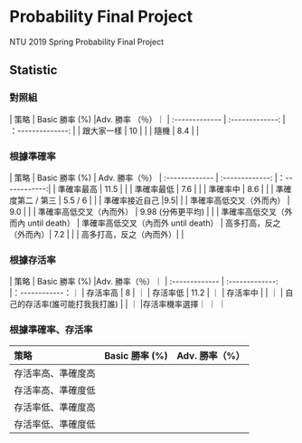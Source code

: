 # Probability Final Project
NTU 2019 Spring Probability Final Project

## Statistic
### 對照組

| 策略  | Basic 勝率 (%) |Adv. 勝率 （％）｜
| :------------- | :-------------: | ：--------------: |
| 跟大家一樣 |	10 | |
| 隨機	| 8.4 | |

### 根據準確率

| 策略  | Basic 勝率 (%) | Adv. 勝率（％）
| :------------- | :-------------: |：------------:|
| 準確率最高  | 11.5  | |
| 準確率最低	| 7.6 | |
| 準確率中	| 8.6 | |
| 準確度第二 / 第三	| 5.5 / 6 | |
| 準確率接近自己 |9.5| |
| 準確率高低交叉（外而內）  | 9.0 | |
| 準確率高低交叉（內而外）  | 9.98 (分佈更平均) | |
| 準確率高低交叉（外而內 until death）
| 準確率高低交叉（內而外 until death）
| 高多打高，反之（外而內）|	7.2 | |
| 高多打高，反之（內而外）|	 |

### 根據存活率

| 策略  | Basic 勝率 (%) |Adv. 勝率（％）｜
| :------------- | :-------------: |：------------：｜
| 存活率高	| 8 | ｜
| 存活率低	| 11.2 | ｜
| 存活率中	|  |  ｜
| 自己的存活率(誰可能打我我打誰) |  |  ｜
|存活率機率選擇｜ ｜ ｜

### 根據準確率、存活率

| 策略  | Basic 勝率 (%) |Adv. 勝率（%）|
| :------------- | :-------------: |:-------------:|
| 存活率高、準確度高	|  | |
| 存活率高、準確度低	|  | |
| 存活率低、準確度高	|  | |
| 存活率低、準確度低	|  | |

